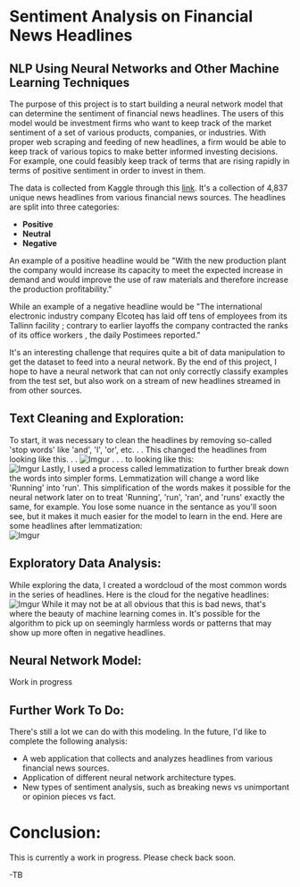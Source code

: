 # Sentiment Analysis on Financial News Headlines

## NLP Using Neural Networks and Other Machine Learning Techniques

The purpose of this project is to start building a neural network model that can determine the sentiment of financial news headlines.  The users of this model would be investment firms who want to keep track of the market sentiment of a set of various products, companies, or industries.
With proper web scraping and feeding of new headlines, a firm would be able to keep track of various topics to make better informed investing decisions.  For example, one could feasibly keep track of terms that are rising rapidly in terms of positive sentiment in order to invest in them.

The data is collected from Kaggle through this [link](https://www.kaggle.com/ankurzing/sentiment-analysis-for-financial-news).  It's a collection of 4,837 unique news headlines from various financial news sources. The headlines are split into three categories:
- __Positive__
- __Neutral__
- __Negative__

An example of a positive headline would be "With the new production plant the company would increase its capacity to meet the expected increase in demand and would improve the use of raw materials and therefore increase the production profitability."


While an example of a negative headline would be "The international electronic industry company Elcoteq has laid off tens of employees from its Tallinn facility ; contrary to earlier layoffs the company contracted the ranks of its office workers , the daily Postimees reported."


It's an interesting challenge that requires quite a bit of data manipulation to get the dataset to feed into a neural network.  By the end of this project, I hope to have a neural network that can not only correctly classify examples from the test set, but also work on a stream of new headlines streamed in from other sources.  

## Text Cleaning and Exploration:


To start, it was necessary to clean the headlines by removing so-called 'stop words' like 'and', 'I', 'or', etc. . . 
This changed the headlines from looking like this. . . 
![Imgur](https://i.imgur.com/nuLcp34.png)
. . . to looking like this:<br>
![Imgur](https://i.imgur.com/CyS96as.png)
Lastly, I used a process called lemmatization to further break down the words into simpler forms.  Lemmatization will change a word like 'Running' into 'run'.  This simplification of the words makes it possible for the neural network later on to treat 'Running', 'run', 'ran', and 'runs' exactly the same, for example.  You lose some nuance in the sentance as you'll soon see, but it makes it much easier for the model to learn in the end.  Here are some headlines after lemmatization:<br>
![Imgur](https://i.imgur.com/6LZ8qtv.png)


## Exploratory Data Analysis:

While exploring the data, I created a wordcloud of the most common words in the series of headlines.  Here is the cloud for the negative headlines:<br>
![Imgur](https://i.imgur.com/8ArewsH.png)
While it may not be at all obvious that this is bad news, that's where the beauty of machine learning comes in.  It's possible for the algorithm to pick up on seemingly harmless words or patterns that may show up more often in negative headlines.

## Neural Network Model:

Work in progress

## Further Work To Do:

There's still a lot we can do with this modeling.  In the future, I'd like to complete the following analysis:
- A web application that collects and analyzes headlines from various financial news sources.
- Application of different neural network architecture types.
- New types of sentiment analysis, such as breaking news vs unimportant or opinion pieces vs fact.


# Conclusion:





This is currently a work in progress.  Please check back soon.

-TB
